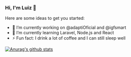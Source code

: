 ### Hi, I'm Luiz 👋

Here are some ideas to get you started:

- 🔭 I’m currently working on @adaptiOficial and @igfsmart
- 🌱 I’m currently learning Laravel, Node.js and React
- ⚡ Fun fact: I drink a lot of coffee and I can still sleep well

[![Anurag's github stats](https://github-readme-stats.vercel.app/api?username=LuizFantin&count_private=true&show_icons=true)](https://github.com/anuraghazra/github-readme-stats)
